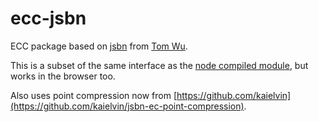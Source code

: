 # ecc-jsbn

ECC package based on [jsbn](https://github.com/andyperlitch/jsbn) from [Tom Wu](http://www-cs-students.stanford.edu/~tjw/).

This is a subset of the same interface as the [node compiled module](https://github.com/quartzjer/ecc), but works in the browser too.

Also uses point compression now from [https://github.com/kaielvin](https://github.com/kaielvin/jsbn-ec-point-compression).
